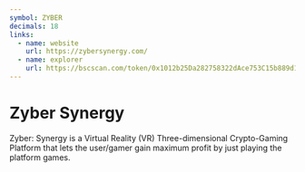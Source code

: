 ```yaml
---
symbol: ZYBER
decimals: 18
links:
  - name: website
    url: https://zybersynergy.com/
  - name: explorer
    url: https://bscscan.com/token/0x1012b25Da282758322dAce753C15b889d1aB7434
---
```


# Zyber Synergy

Zyber: Synergy is a Virtual Reality (VR) Three-dimensional Crypto-Gaming Platform that lets the user/gamer gain maximum profit by just playing the platform games.
